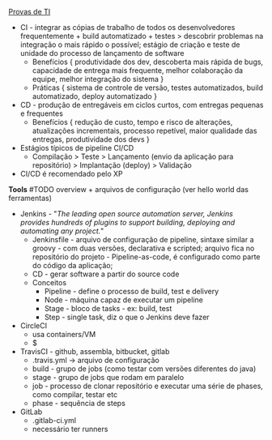 [Provas de TI](https://provasdeti.nutror.com/curso/dd94be62f09d32cc8654aa458d27b8b2a1183cd8/aula/6417229)

* CI - integrar as cópias de trabalho de todos os desenvolvedores frequentemente + build automatizado + testes > descobrir problemas na integração o mais rápido o possível; estágio de criação e teste de unidade do processo de lançamento de software
	* Benefícios { produtividade dos dev, descoberta mais rápida de bugs, capacidade de entrega mais frequente, melhor colaboração da equipe, melhor integração do sistema }
	* Práticas { sistema de controle de versão, testes automatizados, build automatizado, deploy automatizado }
* CD - produção de entregáveis em ciclos curtos, com entregas pequenas e frequentes
	* Benefícios { redução de custo, tempo e risco de alterações, atualizações incrementais, processo repetível, maior qualidade das entregas, produtividade dos devs }
* Estágios típicos de pipeline CI/CD
	* Compilação > Teste > Lançamento (envio da aplicação para repositório) > Implantação (deploy) > Validação
* CI/CD é recomendado pelo XP

**Tools** #TODO overview + arquivos de configuração (ver hello world das ferramentas)
* Jenkins - "*The leading open source automation server, Jenkins provides hundreds of plugins to support building, deploying and automating any project.*"
	* Jenkinsfile - arquivo de configuração de pipeline, sintaxe similar a groovy - com duas versões, declarativa e scripted; arquivo fica no repositório do projeto - Pipeline-as-code, é configurado como parte do código da aplicação;
	* CD - gerar software a partir do source code
	* Conceitos
		* Pipeline - define o processo de build, test e delivery
		* Node - máquina capaz de executar um pipeline
		* Stage - bloco de tasks - ex: build, test
		* Step - single task, diz o que o Jenkins deve fazer
* CircleCI
	* usa containers/VM
	* $
* TravisCI - github, assembla, bitbucket, gitlab
	* .travis.yml -> arquivo de configuração
	* build - grupo de jobs (como testar com versões diferentes do java)
	* stage - grupo de jobs que rodam em paralelo
	* job - processo de clonar repositório e executar uma série de phases, como compilar, testar etc
	* phase - sequência de steps
* GitLab
	* .gitlab-ci.yml
	* necessário ter runners